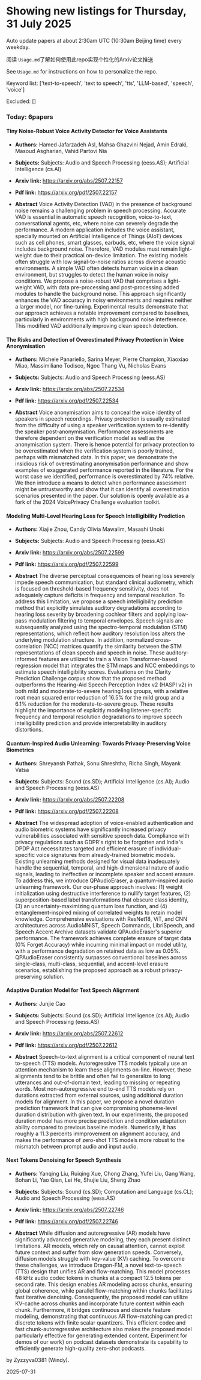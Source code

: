 # Showing new listings for Thursday, 31 July 2025
Auto update papers at about 2:30am UTC (10:30am Beijing time) every weekday.


阅读 `Usage.md`了解如何使用此repo实现个性化的Arxiv论文推送

See `Usage.md` for instructions on how to personalize the repo. 


Keyword list: ['text-to-speech', 'text to speech', 'tts', 'LLM-based', 'speech', 'voice']


Excluded: []


### Today: 6papers 
#### Tiny Noise-Robust Voice Activity Detector for Voice Assistants
 - **Authors:** Hamed Jafarzadeh Asl, Mahsa Ghazvini Nejad, Amin Edraki, Masoud Asgharian, Vahid Partovi Nia
 - **Subjects:** Subjects:
Audio and Speech Processing (eess.AS); Artificial Intelligence (cs.AI)
 - **Arxiv link:** https://arxiv.org/abs/2507.22157

 - **Pdf link:** https://arxiv.org/pdf/2507.22157

 - **Abstract**
 Voice Activity Detection (VAD) in the presence of background noise remains a challenging problem in speech processing. Accurate VAD is essential in automatic speech recognition, voice-to-text, conversational agents, etc, where noise can severely degrade the performance. A modern application includes the voice assistant, specially mounted on Artificial Intelligence of Things (AIoT) devices such as cell phones, smart glasses, earbuds, etc, where the voice signal includes background noise. Therefore, VAD modules must remain light-weight due to their practical on-device limitation. The existing models often struggle with low signal-to-noise ratios across diverse acoustic environments. A simple VAD often detects human voice in a clean environment, but struggles to detect the human voice in noisy conditions. We propose a noise-robust VAD that comprises a light-weight VAD, with data pre-processing and post-processing added modules to handle the background noise. This approach significantly enhances the VAD accuracy in noisy environments and requires neither a larger model, nor fine-tuning. Experimental results demonstrate that our approach achieves a notable improvement compared to baselines, particularly in environments with high background noise interference. This modified VAD additionally improving clean speech detection.
#### The Risks and Detection of Overestimated Privacy Protection in Voice Anonymisation
 - **Authors:** Michele Panariello, Sarina Meyer, Pierre Champion, Xiaoxiao Miao, Massimiliano Todisco, Ngoc Thang Vu, Nicholas Evans
 - **Subjects:** Subjects:
Audio and Speech Processing (eess.AS)
 - **Arxiv link:** https://arxiv.org/abs/2507.22534

 - **Pdf link:** https://arxiv.org/pdf/2507.22534

 - **Abstract**
 Voice anonymisation aims to conceal the voice identity of speakers in speech recordings. Privacy protection is usually estimated from the difficulty of using a speaker verification system to re-identify the speaker post-anonymisation. Performance assessments are therefore dependent on the verification model as well as the anonymisation system. There is hence potential for privacy protection to be overestimated when the verification system is poorly trained, perhaps with mismatched data. In this paper, we demonstrate the insidious risk of overestimating anonymisation performance and show examples of exaggerated performance reported in the literature. For the worst case we identified, performance is overestimated by 74% relative. We then introduce a means to detect when performance assessment might be untrustworthy and show that it can identify all overestimation scenarios presented in the paper. Our solution is openly available as a fork of the 2024 VoicePrivacy Challenge evaluation toolkit.
#### Modeling Multi-Level Hearing Loss for Speech Intelligibility Prediction
 - **Authors:** Xiajie Zhou, Candy Olivia Mawalim, Masashi Unoki
 - **Subjects:** Subjects:
Audio and Speech Processing (eess.AS)
 - **Arxiv link:** https://arxiv.org/abs/2507.22599

 - **Pdf link:** https://arxiv.org/pdf/2507.22599

 - **Abstract**
 The diverse perceptual consequences of hearing loss severely impede speech communication, but standard clinical audiometry, which is focused on threshold-based frequency sensitivity, does not adequately capture deficits in frequency and temporal resolution. To address this limitation, we propose a speech intelligibility prediction method that explicitly simulates auditory degradations according to hearing loss severity by broadening cochlear filters and applying low-pass modulation filtering to temporal envelopes. Speech signals are subsequently analyzed using the spectro-temporal modulation (STM) representations, which reflect how auditory resolution loss alters the underlying modulation structure. In addition, normalized cross-correlation (NCC) matrices quantify the similarity between the STM representations of clean speech and speech in noise. These auditory-informed features are utilized to train a Vision Transformer-based regression model that integrates the STM maps and NCC embeddings to estimate speech intelligibility scores. Evaluations on the Clarity Prediction Challenge corpus show that the proposed method outperforms the Hearing-Aid Speech Perception Index v2 (HASPI v2) in both mild and moderate-to-severe hearing loss groups, with a relative root mean squared error reduction of 16.5% for the mild group and a 6.1% reduction for the moderate-to-severe group. These results highlight the importance of explicitly modeling listener-specific frequency and temporal resolution degradations to improve speech intelligibility prediction and provide interpretability in auditory distortions.
#### Quantum-Inspired Audio Unlearning: Towards Privacy-Preserving Voice Biometrics
 - **Authors:** Shreyansh Pathak, Sonu Shreshtha, Richa Singh, Mayank Vatsa
 - **Subjects:** Subjects:
Sound (cs.SD); Artificial Intelligence (cs.AI); Audio and Speech Processing (eess.AS)
 - **Arxiv link:** https://arxiv.org/abs/2507.22208

 - **Pdf link:** https://arxiv.org/pdf/2507.22208

 - **Abstract**
 The widespread adoption of voice-enabled authentication and audio biometric systems have significantly increased privacy vulnerabilities associated with sensitive speech data. Compliance with privacy regulations such as GDPR's right to be forgotten and India's DPDP Act necessitates targeted and efficient erasure of individual-specific voice signatures from already-trained biometric models. Existing unlearning methods designed for visual data inadequately handle the sequential, temporal, and high-dimensional nature of audio signals, leading to ineffective or incomplete speaker and accent erasure. To address this, we introduce QPAudioEraser, a quantum-inspired audio unlearning framework. Our our-phase approach involves: (1) weight initialization using destructive interference to nullify target features, (2) superposition-based label transformations that obscure class identity, (3) an uncertainty-maximizing quantum loss function, and (4) entanglement-inspired mixing of correlated weights to retain model knowledge. Comprehensive evaluations with ResNet18, ViT, and CNN architectures across AudioMNIST, Speech Commands, LibriSpeech, and Speech Accent Archive datasets validate QPAudioEraser's superior performance. The framework achieves complete erasure of target data (0% Forget Accuracy) while incurring minimal impact on model utility, with a performance degradation on retained data as low as 0.05%. QPAudioEraser consistently surpasses conventional baselines across single-class, multi-class, sequential, and accent-level erasure scenarios, establishing the proposed approach as a robust privacy-preserving solution.
#### Adaptive Duration Model for Text Speech Alignment
 - **Authors:** Junjie Cao
 - **Subjects:** Subjects:
Sound (cs.SD); Artificial Intelligence (cs.AI); Audio and Speech Processing (eess.AS)
 - **Arxiv link:** https://arxiv.org/abs/2507.22612

 - **Pdf link:** https://arxiv.org/pdf/2507.22612

 - **Abstract**
 Speech-to-text alignment is a critical component of neural text to-speech (TTS) models. Autoregressive TTS models typically use an attention mechanism to learn these alignments on-line. However, these alignments tend to be brittle and often fail to generalize to long utterances and out-of-domain text, leading to missing or repeating words. Most non-autoregressive end to-end TTS models rely on durations extracted from external sources, using additional duration models for alignment. In this paper, we propose a novel duration prediction framework that can give compromising phoneme-level duration distribution with given text. In our experiments, the proposed duration model has more precise prediction and condition adaptation ability compared to previous baseline models. Numerically, it has roughly a 11.3 percents immprovement on alignment accuracy, and makes the performance of zero-shot TTS models more robust to the mismatch between prompt audio and input audio.
#### Next Tokens Denoising for Speech Synthesis
 - **Authors:** Yanqing Liu, Ruiqing Xue, Chong Zhang, Yufei Liu, Gang Wang, Bohan Li, Yao Qian, Lei He, Shujie Liu, Sheng Zhao
 - **Subjects:** Subjects:
Sound (cs.SD); Computation and Language (cs.CL); Audio and Speech Processing (eess.AS)
 - **Arxiv link:** https://arxiv.org/abs/2507.22746

 - **Pdf link:** https://arxiv.org/pdf/2507.22746

 - **Abstract**
 While diffusion and autoregressive (AR) models have significantly advanced generative modeling, they each present distinct limitations. AR models, which rely on causal attention, cannot exploit future context and suffer from slow generation speeds. Conversely, diffusion models struggle with key-value (KV) caching. To overcome these challenges, we introduce Dragon-FM, a novel text-to-speech (TTS) design that unifies AR and flow-matching. This model processes 48 kHz audio codec tokens in chunks at a compact 12.5 tokens per second rate. This design enables AR modeling across chunks, ensuring global coherence, while parallel flow-matching within chunks facilitates fast iterative denoising. Consequently, the proposed model can utilize KV-cache across chunks and incorporate future context within each chunk. Furthermore, it bridges continuous and discrete feature modeling, demonstrating that continuous AR flow-matching can predict discrete tokens with finite scalar quantizers. This efficient codec and fast chunk-autoregressive architecture also makes the proposed model particularly effective for generating extended content. Experiment for demos of our work} on podcast datasets demonstrate its capability to efficiently generate high-quality zero-shot podcasts.


by Zyzzyva0381 (Windy). 


2025-07-31
